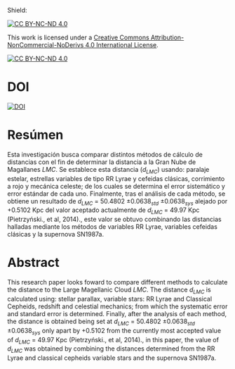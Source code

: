 Shield: 

[![CC BY-NC-ND 4.0][cc-by-nc-nd-shield]][cc-by-nc-nd]

This work is licensed under a
[Creative Commons Attribution-NonCommercial-NoDerivs 4.0 International License][cc-by-nc-nd].

[![CC BY-NC-ND 4.0][cc-by-nc-nd-image]][cc-by-nc-nd]

[cc-by-nc-nd]: http://creativecommons.org/licenses/by-nc-nd/4.0/
[cc-by-nc-nd-image]: https://licensebuttons.net/l/by-nc-nd/4.0/88x31.png
[cc-by-nc-nd-shield]: https://img.shields.io/badge/License-CC%20BY--NC--ND%204.0-lightgrey.svg

# DOI
[![DOI](https://zenodo.org/badge/DOI/10.5281/zenodo.13894141.svg)](https://doi.org/10.5281/zenodo.13894141)

# Resúmen

Esta investigación busca comparar distintos métodos de cálculo de distancias con el fin de determinar la distancia a la Gran Nube de Magallanes *LMC*. Se establece esta distancia ($d_{LMC}$) usando: paralaje estelar, estrellas variables de tipo RR Lyrae y cefeidas clásicas, corrimiento a rojo y mecánica celeste; de los cuales se determina el error sistemático y error estándar de cada uno. Finalmente, tras el análisis de cada método, se obtiene un resultado de $d_{LMC}$ = 50.4802 $±0.0638_{std}$ $±0.0638_{sys}$ alejado por +0.5102 Kpc del valor aceptado actualmente de $d_{LMC}$ = $49.97$ Kpc (Pietrzyński., et al, 2014)., este valor se obtuvo combinando las distancias halladas mediante los métodos de variables RR Lyrae, variables cefeidas clásicas y la supernova SN1987a. 

# Abstract
This research paper looks foward to compare different methods to calculate the distance to the Large Magellanic Cloud *LMC*. The distance $d_{LMC}$ is calculated using: stellar parallax, variable stars: RR Lyrae and Classical Cepheids, redshift and celestial mechanics; from which the systematic error and standard error is determined. Finally, after the analysis of each method, the distance is obtained being set at $d_{LMC}$ = 50.4802 $±0.0638_{std}$ $±0.0638_{sys}$ only apart by +0.5102 from the currently most accepted value of $d_{LMC}$ = $49.97$ Kpc (Pietrzyński., et al, 2014)., in this paper, the value of $d_{LMC}$ was obtained by combining the distances determined from the RR Lyrae and classical cepheids variable stars and the supernova SN1987a.
